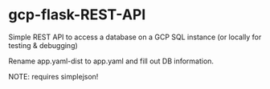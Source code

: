 # gcp-flask-REST-API

Simple REST API to access a database on a GCP SQL instance (or locally for testing & debugging)

Rename app.yaml-dist to app.yaml and fill out DB information.

NOTE: requires simplejson!
